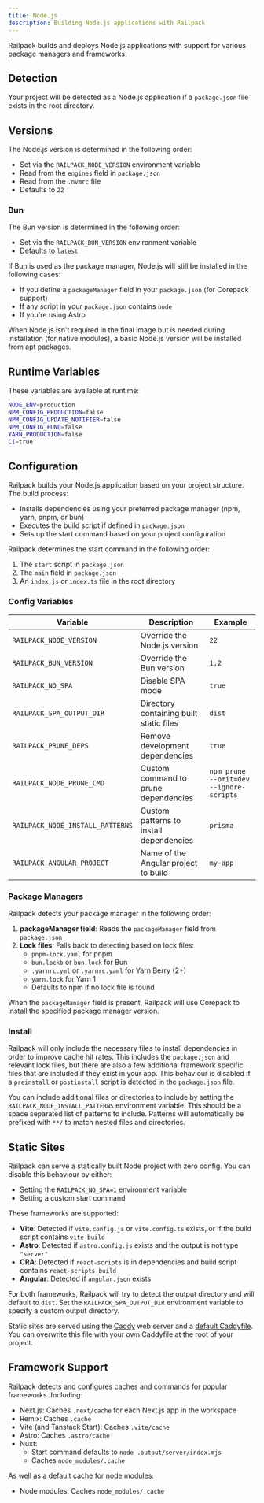 ```yaml
---
title: Node.js
description: Building Node.js applications with Railpack
---
```


Railpack builds and deploys Node.js applications with support for various
package managers and frameworks.

## Detection

Your project will be detected as a Node.js application if a `package.json` file
exists in the root directory.

## Versions

The Node.js version is determined in the following order:

- Set via the `RAILPACK_NODE_VERSION` environment variable
- Read from the `engines` field in `package.json`
- Read from the `.nvmrc` file
- Defaults to `22`

### Bun

The Bun version is determined in the following order:

- Set via the `RAILPACK_BUN_VERSION` environment variable
- Defaults to `latest`

If Bun is used as the package manager, Node.js will still be installed in the
following cases:

- If you define a `packageManager` field in your `package.json` (for Corepack
  support)
- If any script in your `package.json` contains `node`
- If you're using Astro

When Node.js isn't required in the final image but is needed during installation
(for native modules), a basic Node.js version will be installed from apt
packages.

## Runtime Variables

These variables are available at runtime:

```sh
NODE_ENV=production
NPM_CONFIG_PRODUCTION=false
NPM_CONFIG_UPDATE_NOTIFIER=false
NPM_CONFIG_FUND=false
YARN_PRODUCTION=false
CI=true
```

## Configuration

Railpack builds your Node.js application based on your project structure. The
build process:

- Installs dependencies using your preferred package manager (npm, yarn, pnpm,
  or bun)
- Executes the build script if defined in `package.json`
- Sets up the start command based on your project configuration

Railpack determines the start command in the following order:

1. The `start` script in `package.json`
2. The `main` field in `package.json`
3. An `index.js` or `index.ts` file in the root directory

### Config Variables

| Variable                         | Description                             | Example                                 |
| -------------------------------- | --------------------------------------- | --------------------------------------- |
| `RAILPACK_NODE_VERSION`          | Override the Node.js version            | `22`                                    |
| `RAILPACK_BUN_VERSION`           | Override the Bun version                | `1.2`                                   |
| `RAILPACK_NO_SPA`                | Disable SPA mode                        | `true`                                  |
| `RAILPACK_SPA_OUTPUT_DIR`        | Directory containing built static files | `dist`                                  |
| `RAILPACK_PRUNE_DEPS`            | Remove development dependencies         | `true`                                  |
| `RAILPACK_NODE_PRUNE_CMD`        | Custom command to prune dependencies    | `npm prune --omit=dev --ignore-scripts` |
| `RAILPACK_NODE_INSTALL_PATTERNS` | Custom patterns to install dependencies | `prisma`                                |
| `RAILPACK_ANGULAR_PROJECT`       | Name of the Angular project to build    | `my-app`                                |

### Package Managers

Railpack detects your package manager in the following order:

1. **packageManager field**: Reads the `packageManager` field from
   `package.json`
2. **Lock files**: Falls back to detecting based on lock files:
   - `pnpm-lock.yaml` for pnpm
   - `bun.lockb` or `bun.lock` for Bun
   - `.yarnrc.yml` or `.yarnrc.yaml` for Yarn Berry (2+)
   - `yarn.lock` for Yarn 1
   - Defaults to npm if no lock file is found

When the `packageManager` field is present, Railpack will use Corepack to
install the specified package manager version.

### Install

Railpack will only include the necessary files to install dependencies in order
to improve cache hit rates. This includes the `package.json` and relevant lock
files, but there are also a few additional framework specific files that are
included if they exist in your app. This behaviour is disabled if a `preinstall`
or `postinstall` script is detected in the `package.json` file.

You can include additional files or directories to include by setting the
`RAILPACK_NODE_INSTALL_PATTERNS` environment variable. This should be a space
separated list of patterns to include. Patterns will automatically be prefixed
with `**/` to match nested files and directories.

## Static Sites

Railpack can serve a statically built Node project with zero config. You can
disable this behaviour by either:

- Setting the `RAILPACK_NO_SPA=1` environment variable
- Setting a custom start command

These frameworks are supported:

- **Vite**: Detected if `vite.config.js` or `vite.config.ts` exists, or if the
  build script contains `vite build`
- **Astro**: Detected if `astro.config.js` exists and the output is not type
  `"server"`
- **CRA**: Detected if `react-scripts` is in dependencies and build script
  contains `react-scripts build`
- **Angular**: Detected if `angular.json` exists

For both frameworks, Railpack will try to detect the output directory and will
default to `dist`. Set the `RAILPACK_SPA_OUTPUT_DIR` environment variable to
specify a custom output directory.

Static sites are served using the [Caddy](https://caddyserver.com/) web server
and a [default
Caddyfile](https://github.com/railwayapp/railpack/blob/main/core/providers/node/Caddyfile.template).
You can overwrite this file with your own Caddyfile at the root of your project.

## Framework Support

Railpack detects and configures caches and commands for popular frameworks.
Including:

- Next.js: Caches `.next/cache` for each Next.js app in the workspace
- Remix: Caches `.cache`
- Vite (and Tanstack Start): Caches `.vite/cache`
- Astro: Caches `.astro/cache`
- Nuxt:
  - Start command defaults to `node .output/server/index.mjs`
  - Caches `node_modules/.cache`

As well as a default cache for node modules:

- Node modules: Caches `node_modules/.cache`
